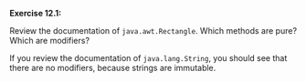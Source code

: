 **Exercise 12.1:**

Review the documentation of `java.awt.Rectangle`.
Which methods are pure?
Which are modifiers?

If you review the documentation of `java.lang.String`, you should see that there are no modifiers, because strings are immutable.